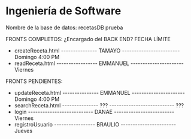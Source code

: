 # Ingeniería de Software

Nombre de la base de datos: recetasDB
prueba

FRONTS COMPLETOS:                   ¿Encargado del BACK END?        FECHA LÍMITE
- createReceta.html --------------- TAMAYO ------------------------ Domingo 4:00 PM
- readReceta.html ----------------- EMMANUEL ---------------------- Viernes

FRONTS PENDIENTES:
- updateReceta.html --------------- EMMANUEL ---------------------- Domingo 4:00 PM
- searchReceta.html --------------- ??? --------------------------- ???
- login --------------------------- DANAE ------------------------- Viernes
- registroUsuario ----------------- BRAULIO ----------------------- Jueves